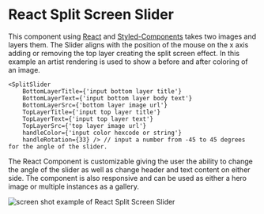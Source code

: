 # React Split Screen Slider
This component using [React](https://reactjs.org/) and [Styled-Components](https://www.styled-components.com/) takes two images and layers them. The Slider aligns with the position of the mouse on the x axis adding or removing the top layer creating the split screen effect. In this example an artist rendering is used to show a before and after coloring of an image.

```
<SplitSlider
	BottomLayerTitle={'input bottom layer title'}
	BottomLayerText={'input bottom layer body text'}
	BottomLayerSrc={'bottom layer image url'}
	TopLayerTitle={'input top layer title'}
	TopLayerText={'input top layer text'}
	TopLayerSrc={'top layer image url'}
	handleColor={'input color hexcode or string'}
	handleRotation={33} /> // input a number from -45 to 45 degrees for the angle of the slider.
```
The React Component is customizable giving the user the ability to change the angle of the slider as well as change header and text content on either side. The component is also responsive and can be used as either a hero image or multiple instances as a gallery.

![screen shot example of React Split Screen Slider](http://www.rededits.com/assets/img/reactsplitscreenslider.png)
